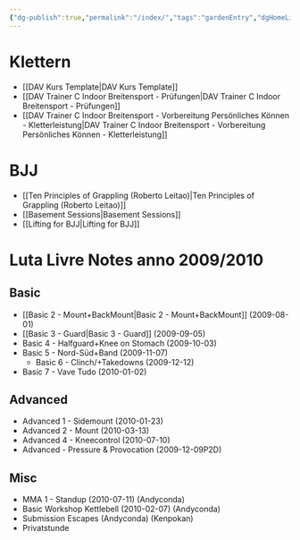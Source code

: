 ```yaml
---
{"dg-publish":true,"permalink":"/index/","tags":"gardenEntry","dgHomeLink":true,"dgPassFrontmatter":false,"dgShowBacklinks":false,"dgShowLocalGraph":false,"dgShowInlineTitle":false}
---
```



# Klettern

- [[DAV Kurs Template|DAV Kurs Template]]
- [[DAV Trainer C Indoor Breitensport - Prüfungen|DAV Trainer C Indoor Breitensport - Prüfungen]]
- [[DAV Trainer C Indoor Breitensport - Vorbereitung Persönliches Können - Kletterleistung|DAV Trainer C Indoor Breitensport - Vorbereitung Persönliches Können - Kletterleistung]]

# BJJ

- [[Ten Principles of Grappling (Roberto Leitao)|Ten Principles of Grappling (Roberto Leitao)]]
- [[Basement Sessions|Basement Sessions]]
- [[Lifting for BJJ|Lifting for BJJ]]

# Luta Livre Notes anno 2009/2010

## Basic

- [[Basic 2 - Mount+BackMount|Basic 2 - Mount+BackMount]] (2009-08-01)
- [[Basic 3 - Guard|Basic 3 - Guard]] (2009-09-05)
- Basic 4 - Halfguard+Knee on Stomach (2009-10-03)
- Basic 5 - Nord-Süd+Band (2009-11-07)
	- Basic 6 - Clinch/+Takedowns (2009-12-12)
- Basic 7 - Vave Tudo (2010-01-02)

## Advanced

- Advanced 1 - Sidemount (2010-01-23)
- Advanced 2 - Mount (2010-03-13)
- Advanced 4 - Kneecontrol (2010-07-10)
- Advanced - Pressure & Provocation (2009-12-09P2D)

## Misc

- MMA 1 - Standup (2010-07-11) (Andyconda)
- Basic Workshop Kettlebell (2010-02-07) (Andyconda)
- Submission Escapes (Andyconda) (Kenpokan)
- Privatstunde